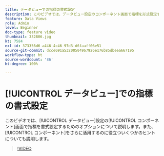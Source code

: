 ```yaml
---
title: データビューでの指標の書式設定
description: このビデオでは、データビュー設定のコンポーネント画面で指標を形式設定するためのオプションについて説明します。また、コンポーネントをさらに活用するのに役立ついくつかのヒントについても説明します。
feature: Data Views
role: Admin
level: Beginner
doc-type: feature video
thumbnail: 332806.jpg
kt: 7584
exl-id: 373356d6-a446-4c46-97d3-d6faaff06e51
source-git-commit: dcce691a53200504967926e176b85dbeea667195
workflow-type: ht
source-wordcount: '86'
ht-degree: 100%

---
```


# [!UICONTROL データビュー]での指標の書式設定

このビデオでは、[!UICONTROL データビュー]設定の[!UICONTROL コンポーネント]画面で指標を書式設定するためのオプションについて説明します。また、[!UICONTROL コンポーネント]をさらに活用するのに役立ついくつかのヒントについても説明します。

>[!VIDEO](https://video.tv.adobe.com/v/332806/?quality=12&learn=on)
